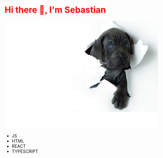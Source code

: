 
<p align="center">
<h1 style="color: red;">Hi there 👋, I'm Sebastian </h1>
</p>

<img align="end" height="300px" src=R.jpeg>
<img height="50px" src="anim.svg">


* JS
* HTML
* REACT
* TYPESCRIPT

